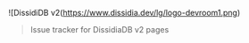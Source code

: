 ![DissidiDB v2(https://www.dissidia.dev/lg/logo-devroom1.png)

> Issue tracker for DissidiaDB v2 pages
